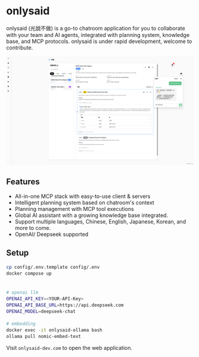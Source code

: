 # onlysaid

onlysaid (光說不做) is a go-to chatroom application for you to collaborate with your team and AI agents, integrated with planning system, knowledge base, and MCP protocols.
onlysaid is under rapid development, welcome to contribute.

![alt text](./public/demo_plan.png)

## Features

- All-in-one MCP stack with easy-to-use client & servers
- Intelligent planning system based on chatroom's context
- Planning management with MCP tool executions
- Global AI assistant with a growing knowledge base integrated.
- Support multiple languages, Chinese, English, Japanese, Korean, and more to come.
- OpenAI/ Deepseek supported

## Setup

```bash
cp config/.env.template config/.env
docker compose up


# openai llm
OPENAI_API_KEY=<YOUR-API-Key>
OPENAI_API_BASE_URL=https://api.deepseek.com
OPENAI_MODEL=deepseek-chat

# embedding
docker exec -it onlysaid-ollama bash
ollama pull nomic-embed-text
```

Visit `onlysaid-dev.com` to open the web application.
